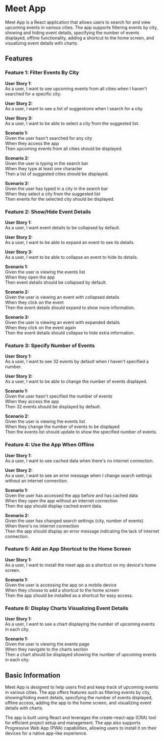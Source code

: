 # Meet App

Meet App is a React application that allows users to search for and view upcoming events in various cities. The app supports filtering events by city, showing and hiding event details, specifying the number of events displayed, offline functionality, adding a shortcut to the home screen, and visualizing event details with charts.

## Features

### Feature 1: Filter Events By City
**User Story 1:**  
As a user, I want to see upcoming events from all cities when I haven't searched for a specific city.

**User Story 2:**  
As a user, I want to see a list of suggestions when I search for a city.

**User Story 3:**  
As a user, I want to be able to select a city from the suggested list.

**Scenario 1:**  
Given the user hasn't searched for any city  
When they access the app  
Then upcoming events from all cities should be displayed.

**Scenario 2:**  
Given the user is typing in the search bar  
When they type at least one character  
Then a list of suggested cities should be displayed.

**Scenario 3:**  
Given the user has typed in a city in the search bar  
When they select a city from the suggested list  
Then events for the selected city should be displayed.

### Feature 2: Show/Hide Event Details
**User Story 1:**  
As a user, I want event details to be collapsed by default.

**User Story 2:**  
As a user, I want to be able to expand an event to see its details.

**User Story 3:**  
As a user, I want to be able to collapse an event to hide its details.

**Scenario 1:**  
Given the user is viewing the events list  
When they open the app  
Then event details should be collapsed by default.

**Scenario 2:**  
Given the user is viewing an event with collapsed details  
When they click on the event  
Then the event details should expand to show more information.

**Scenario 3:**  
Given the user is viewing an event with expanded details  
When they click on the event again  
Then the event details should collapse to hide extra information.

### Feature 3: Specify Number of Events
**User Story 1:**  
As a user, I want to see 32 events by default when I haven't specified a number.

**User Story 2:**  
As a user, I want to be able to change the number of events displayed.

**Scenario 1:**  
Given the user hasn't specified the number of events  
When they access the app  
Then 32 events should be displayed by default.

**Scenario 2:**  
Given the user is viewing the events list  
When they change the number of events to be displayed  
Then the events list should update to show the specified number of events.

### Feature 4: Use the App When Offline
**User Story 1:**  
As a user, I want to see cached data when there's no internet connection.

**User Story 2:**  
As a user, I want to see an error message when I change search settings without an internet connection.

**Scenario 1:**  
Given the user has accessed the app before and has cached data  
When they open the app without an internet connection  
Then the app should display cached event data.

**Scenario 2:**  
Given the user has changed search settings (city, number of events)  
When there's no internet connection  
Then the app should display an error message indicating the lack of internet connection.

### Feature 5: Add an App Shortcut to the Home Screen
**User Story 1:**  
As a user, I want to install the meet app as a shortcut on my device's home screen.

**Scenario 1:**  
Given the user is accessing the app on a mobile device  
When they choose to add a shortcut to the home screen  
Then the app should be installed as a shortcut for easy access.

### Feature 6: Display Charts Visualizing Event Details
**User Story 1:**  
As a user, I want to see a chart displaying the number of upcoming events in each city.

**Scenario 1:**  
Given the user is viewing the events page  
When they navigate to the charts section  
Then a chart should be displayed showing the number of upcoming events in each city.

## Basic Information
Meet App is designed to help users find and keep track of upcoming events in various cities. The app offers features such as filtering events by city, showing/hiding event details, specifying the number of events displayed, offline access, adding the app to the home screen, and visualizing event details with charts.

The app is built using React and leverages the create-react-app (CRA) tool for efficient project setup and management. The app also supports Progressive Web App (PWA) capabilities, allowing users to install it on their devices for a native app-like experience.
